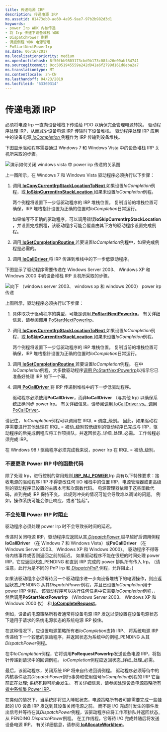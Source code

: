 ```yaml
---
title: 传递电源 IRP
description: 传递电源 IRP
ms.assetid: 01473eb0-ae60-4a95-9ae7-97b2b982d3d1
keywords:
- power Irp WDK 内核传递
- 将 Irp 传递下设备堆栈 WDK
- DispatchPower 例程
- 调度例程 WDK 电源管理
- PoStartNextPowerIrp
ms.date: 06/16/2017
ms.localizationpriority: medium
ms.openlocfilehash: 8f50fbb9803173cbd9b173c08fa26e00abf84741
ms.sourcegitcommit: 0cc5051945559a242d941a6f2799d161d8eba2a7
ms.translationtype: MT
ms.contentlocale: zh-CN
ms.lasthandoff: 04/23/2019
ms.locfileid: "63369314"
---
```

# <a name="passing-power-irps"></a>传递电源 IRP





必须将电源 Irp 一直向设备堆栈下传递给 PDO 以确保完全管理电源转换。 驱动程序处理 IRP，从而减少设备电源 IRP 传输时下设备堆栈。 驱动程序处理 IRP 应用中的设备电源[ *IoCompletion* ](https://msdn.microsoft.com/library/windows/hardware/ff548354)例程作为 IRP 传输到设备堆栈。

下图显示驱动程序需要通过 Windows 7 和 Windows Vista 中的设备堆栈 IRP 关机所采取的步骤。

![演示如何关闭 windows vista 中 power irp 传递的关系图](images/passirpvista.png)

上一图所示，在 Windows 7 和 Windows Vista 驱动程序必须执行以下步骤：

1.  调用[ **IoCopyCurrentIrpStackLocationToNext** ](https://msdn.microsoft.com/library/windows/hardware/ff548387)如果设置*IoCompletion*例程，或[ **IoSkipCurrentIrpStackLocation** ](https://msdn.microsoft.com/library/windows/hardware/ff550355)如果未设置*IoCompletion*例程。

    两个例程将设置下一步低驱动程序的 IRP 堆栈位置。 复制当前的堆栈位置可确保，IRP 堆栈指针设置为正确的位置时*IoCompletion*日常运行。

    如果编写不正确的驱动程序，可以调用错误**IoSkipCurrentIrpStackLocation** ，并设置完成例程，该驱动程序可能会覆盖由其下方的驱动程序设置完成例程。

2.  调用[ **IoSetCompletionRoutine** ](https://msdn.microsoft.com/library/windows/hardware/ff549679)若要设置*IoCompletion*例程中，如果完成例程是必需的。

3.  调用[ **IoCallDriver** ](https://msdn.microsoft.com/library/windows/hardware/ff548336)将 IRP 传递到堆栈中的下一步低驱动程序。

下图显示了驱动程序需要传递在 Windows Server 2003、 Windows XP 和 Windows 2000 中的设备堆栈 IRP 关机所采取的步骤。

![向下 （windows server 2003、 windows xp 和 windows 2000） power irp 传递](images/passirp.png)

上图所示，驱动程序必须执行以下步骤：

1.  具体取决于驱动程序的类型，可能是调用[ **PoStartNextPowerIrp**](https://msdn.microsoft.com/library/windows/hardware/ff559776)。 有关详细信息，请参阅[调用 PoStartNextPowerIrp](calling-postartnextpowerirp.md)。

2.  调用[ **IoCopyCurrentIrpStackLocationToNext** ](https://msdn.microsoft.com/library/windows/hardware/ff548387)如果设置*IoCompletion*例程，或[ **IoSkipCurrentIrpStackLocation** ](https://msdn.microsoft.com/library/windows/hardware/ff550355)如果未设置*IoCompletion*例程。

    两个例程将设置下一步低驱动程序的 IRP 堆栈位置。 复制当前的堆栈位置可确保，IRP 堆栈指针设置为正确的位置时*IoCompletion*日常运行。

3.  调用[ **IoSetCompletionRoutine** ](https://msdn.microsoft.com/library/windows/hardware/ff549679)若要设置*IoCompletion*例程。 在中*IoCompletion*例程，大多数驱动程序[调用 PoStartNextPowerIrp](calling-postartnextpowerirp.md)以指示它已准备好处理 IRP 的下一个幂。

4.  调用[ **PoCallDriver** ](https://msdn.microsoft.com/library/windows/hardware/ff559654)将 IRP 传递到堆栈中的下一步低驱动程序。

    驱动程序必须使用**PoCallDriver**，而非**IoCallDriver** （与其他 Irp) 以确保系统正确同步 power Irp。 有关详细信息，请参阅[调用 IoCallDriver vs。调用 PoCallDriver](calling-iocalldriver-versus-calling-pocalldriver.md)。

请记住， *IoCompletion*例程可以调用在 IRQL = 调度\_级别。 因此，如果驱动程序需要进行其他处理在 IRQL = 被动\_级别较低级别的驱动程序已完成与 IRP，驱动程序的后完成例程应将工作项排队，并返回状态\_详细\_处理\_必需。 工作线程必须完成 IRP。

在 Windows 98 / 驱动程序必须完成我来说，power Irp 在 IRQL = 被动\_级别。

### <a name="do-not-change-the-function-codes-in-a-power-irp"></a>不要更改 Power IRP 中的函数代码

除了处理 Irp，进行控制的常用规则[ **IRP\_MJ\_POWER** ](https://msdn.microsoft.com/library/windows/hardware/ff550784) Irp 具有以下特殊要求：接收电源的驱动程序 IRP 不得更改任何 I/O 堆栈中的位置 IRP，电源管理器或更高级别的驱动程序已设置的主版本号和次函数代码。 电源管理器依赖于这些函数代码，直到完成 IRP 保持不变。 此规则冲突的情况可能会导致难以调试的问题。 例如，操作系统可能会停止响应，或者"挂起"。

### <a name="do-not-block-while-handling-a-power-irp"></a>不会处理 Power IRP 时阻止

驱动程序必须处理 power Irp 时不会导致长时间的延迟。

传递时关闭电源 IRP，驱动程序应返回从其[ *DispatchPower* ](https://docs.microsoft.com/windows-hardware/drivers/ddi/content/wdm/nc-wdm-driver_dispatch)越早越好后调用例程**IoCallDriver** （在 Windows 7 和 Windows Vista）或**PoCallDriver** （在 Windows Server 2003、 Windows XP 和 Windows 2000）。 驱动程序不得等待内核事件或否则返回之前的延迟。 如果驱动程序不能在很短的时间处理 power IRP，它应返回状态\_PENDING 和直到 IRP 完成的 power 排队所有传入 Irp。 (请注意，此行为是不同的 PnP Irp 和[ *DispatchPnP* ](https://docs.microsoft.com/windows-hardware/drivers/ddi/content/wdm/nc-wdm-driver_dispatch)例程，允许阻止。)

如果该驱动程序必须等待另一个驱动程序进一步向设备堆栈下的电源操作，则应返回状态\_PENDING 从其*DispatchPower*例程，并且已设置*IoCompletion*用于 power IRP 例程。 该驱动程序可以执行任何任务中它需要*IoCompletion*例程，，然后调用**PoStartNextPowerIrp** （Windows Server 2003、 Windows XP 和 Windows 2000 仅） 和[ **IoCompleteRequest**](https://msdn.microsoft.com/library/windows/hardware/ff548343)。

例如，设备的电源策略所有者通常将设备电源 IRP 发送以便设置在设备电源状态下适用于请求的系统电源状态的系统电源 IRP 按住。

在这种情况下，应设置电源策略所有者*IoCompletion*支持 IRP、 将系统电源 IRP 传递给下一个较低的驱动程序，并返回状态为系统中的例程\_PENDING 从其*DispatchPower*例程。

在中*IoCompletion*例程，它将调用**PoRequestPowerIrp**发送设备电源 IRP，将指针传递到请求中的回调例程。 *IoCompletion*例程应返回状态\_详细\_处理\_必需。

最后，该驱动程序，关闭系统 IRP 将来自传递回调例程。 驱动程序必须等待中的内核事件及其*DispatchPower*例行事务和使用信号*IoCompletion*例程的 IRP 它当前正在处理; 系统死锁可能会发生。 有关详细信息，请参阅[处理设备电源策略所有者中系统集 Power IRP](handling-a-system-set-power-irp-in-a-device-power-policy-owner.md)。

在类似的情况下，当系统即将进入睡眠状态，电源策略所有者可能需要完成一些挂起的 I/O 设备 IRP 发送到其设备关闭电源之前。 而不是 I/O 完成时发生的事件发出信号并等待在其*DispatchPower*例程，该驱动程序应将工作项排队并返回状态\_从 PENDING *DispatchPower*例程。 在工作线程，它等待 I/O 完成并随后将发送设备电源 IRP。 有关详细信息，请参阅[ **IoAllocateWorkItem**](https://msdn.microsoft.com/library/windows/hardware/ff548276)。

 

 




